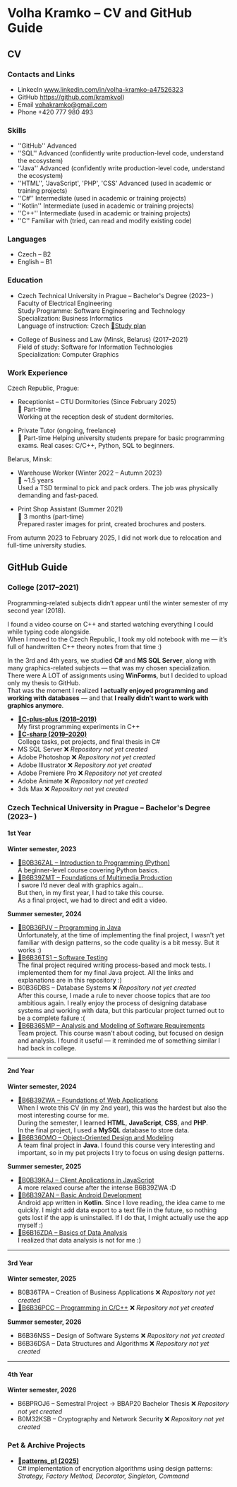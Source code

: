 # Volha Kramko – CV and GitHub Guide
## CV
### Contacts and Links
- LinkecIn www.linkedin.com/in/volha-kramko-a47526323
- GitHub https://github.com/kramkvol)
- Email vohakramko@gmail.com
- Phone +420 777 980 493
### Skills 
- ''GitHub'' Advanced
- ''SQL''    Advanced (confidently write production-level code, understand the ecosystem)
- ''Java''   Advanced (confidently write production-level code, understand the ecosystem)
- ''HTML'', 'JavaScript', 'PHP', 'CSS' Advanced (used in academic or training projects)
- ''C#''     Intermediate (used in academic or training projects)
- ''Kotlin'' Intermediate (used in academic or training projects)
- ''C++''    Intermediate (used in academic or training projects)
- ''C''      Familiar with (tried, can read and modify existing code)
### Languages
- Czech – B2
- English – B1
### Education
- Czech Technical University in Prague – Bachelor's Degree (2023– )  
  Faculty of Electrical Engineering  
  Study Programme: Software Engineering and Technology  
  Specialization: Business Informatics  
  Language of instruction: Czech
  [🔗Study plan](https://intranet.fel.cvut.cz/en/education/bk/plany/pl30021569.html)
  
- College of Business and Law (Minsk, Belarus) (2017–2021)  
  Field of study: Software for Information Technologies  
  Specialization: Computer Graphics
### Work Experience
Czech Republic, Prague:
- Receptionist – CTU Dormitories (Since February 2025)  
  📍 Part-time  
  Working at the reception desk of student dormitories.
  
- Private Tutor (ongoing, freelance) <br>
  📍 Part-time
  Helping university students prepare for basic programming exams.
  Real cases: C/C++, Python, SQL to beginners.
  
Belarus, Minsk:
- Warehouse Worker (Winter 2022 – Autumn 2023) <br>
  📍 ~1.5 years  
  Used a TSD terminal to pick and pack orders. The job was physically demanding and fast-paced.
  
- Print Shop Assistant (Summer 2021)  
  📍 3 months (part-time)  
  Prepared raster images for print, created brochures and posters.

From autumn 2023 to February 2025, I did not work due to relocation and full-time university studies.

## GitHub Guide
### College (2017–2021)
Programming-related subjects didn’t appear until the winter semester of my second year (2018).  

I found a video course on C++ and started watching everything I could while typing code alongside.  
When I moved to the Czech Republic, I took my old notebook with me — it’s full of handwritten C++ theory notes from that time :) 

In the 3rd and 4th years, we studied **C#** and **MS SQL Server**, along with many graphics-related subjects — that was my chosen specialization.  
There were A LOT of assignments using **WinForms**, but I decided to upload only my thesis to GitHub.  
That was the moment I realized **I actually enjoyed programming and working with databases** — and that **I really didn’t want to work with graphics anymore**.

- **[🔗C-plus-plus (2018–2019)](https://github.com/kramkvol/C-plus-plus)** <br>
  My first programming experiments in C++
- **[🔗C-sharp (2019–2020)](https://github.com/kramkvol/C-sharp)**  <br>
  College tasks, pet projects, and final thesis in C#  
- MS SQL Server ❌ *Repository not yet created*
- Adobe Photoshop ❌ *Repository not yet created*
- Adobe Illustrator ❌ *Repository not yet created*
- Adobe Premiere Pro ❌ *Repository not yet created*
- Adobe Animate ❌ *Repository not yet created*
- 3ds Max ❌ *Repository not yet created*

### Czech Technical University in Prague – Bachelor's Degree (2023– )
#### 1st Year
**Winter semester, 2023**
- [🔗B0B36ZAL – Introduction to Programming (Python)](https://github.com/kramkvol/B0B36ZAL-Introduction-to-Programming) <br>
  A beginner-level course covering Python basics.
- [🔗B6B39ZMT – Foundations of Multimedia Production](https://github.com/kramkvol/B6B39ZMT-Foundations-of-Multimedia-Production)  
  I swore I’d never deal with graphics again...  
  But then, in my first year, I had to take this course.  
  As a final project, we had to direct and edit a video.
  
**Summer semester, 2024**
- [🔗B0B36PJV – Programming in Java](https://github.com/kramkvol/B0B36PJV-Programming-in-Java) <br>
  Unfortunately, at the time of implementing the final project, I wasn't yet familiar with design patterns, so the code quality is a bit messy. But it works :)
- [🔗B6B36TS1 – Software Testing](https://github.com/kramkvol/B6B36TS1-Software-Testing) <br>
  The final project required writing process-based and mock tests. 
  I implemented them for my final Java project. All the links and explanations are in this repository :)
- B0B36DBS – Database Systems ❌ *Repository not yet created* <br>
  After this course, I made a rule to never choose topics that are *too* ambitious again. 
  I really enjoy the process of designing database systems and working with data, but this particular project turned out to be a complete failure :(
- [🔗B6B36SMP – Analysis and Modeling of Software Requirements](https://github.com/kramkvol/B6B36SMP-Analysis-and-Modeling-of-Software-Requirements) <br>
  Team project. This course wasn't about coding, but focused on design and analysis. 
  I found it useful — it reminded me of something similar I had back in college.
---
#### 2nd Year
**Winter semester, 2024**
- [🔗B6B39ZWA – Foundations of Web Applications](https://github.com/kramkvol/B6B39ZWA-Foundations-of-Web-Applications) <br>
  When I wrote this CV (in my 2nd year), this was the hardest but also the most interesting course for me.  
  During the semester, I learned **HTML**, **JavaScript**, **CSS**, and **PHP**.  
  In the final project, I used a **MySQL** database to store data.
- [🔗B6B36OMO – Object-Oriented Design and Modeling](https://github.com/kramkvol/B6B36OMO-Object-oriented-design-and-Modeling) <br>
  A team final project in **Java**. I found this course very interesting and important, so in my pet projects I try to focus on using design patterns.
 
**Summer semester, 2025**
- [🔗B0B39KAJ – Client Applications in JavaScript](https://github.com/kramkvol/B0B39KAJ-Client-applications-in-JavaScript) <br>
  A more relaxed course after the intense B6B39ZWA :D
- [🔗B6B39ZAN – Basic Android Development](https://github.com/kramkvol/B6B39ZAN-Basic-Android-development) <br>
  Android app written in **Kotlin**. Since I love reading, the idea came to me quickly. 
  I might add data export to a text file in the future, so nothing gets lost if the app is uninstalled. 
  If I do that, I might actually use the app myself :) 
- [🔗B6B16ZDA – Basics of Data Analysis](https://github.com/kramkvol/B6B16ZDA-Basics-of-Data-Analysis) <br>
  I realized that data analysis is not for me :) 
---

#### 3rd Year 
**Winter semester, 2025**
- B0B36TPA – Creation of Business Applications ❌ *Repository not yet created*
- [🔗B6B36PCC – Programming in C/C++](https://github.com/kramkvol/B6B36PCC-Programming-in-C-C-) ❌ *Repository not yet created*

**Summer semester, 2026**
- B6B36NSS – Design of Software Systems ❌ *Repository not yet created*
- B6B36DSA – Data Structures and Algorithms ❌ *Repository not yet created*

---

#### 4th Year 
**Winter semester, 2026**
- B6BPROJ6 – Semestral Project → BBAP20 Bachelor Thesis ❌ *Repository not yet created*
- B0M32KSB – Cryptography and Network Security ❌ *Repository not yet created*

### Pet & Archive Projects

- **[🔗patterns_p1 (2025)](https://github.com/kramkvol/patterns_p1)**  
  C# implementation of encryption algorithms using design patterns:  
  *Strategy, Factory Method, Decorator, Singleton, Command*  
